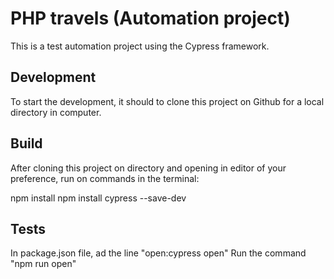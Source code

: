 # PHP travels (Automation project)
This is a test automation project using the Cypress framework. 

## Development
To start the development, it should to clone this project on Github for a local directory in computer. 

## Build
After cloning this project on directory and opening in editor of your preference, 
run on commands in the terminal: 

npm install
npm install cypress --save-dev

## Tests
In package.json file, ad the line  "open:cypress open"
Run the command "npm run open"
